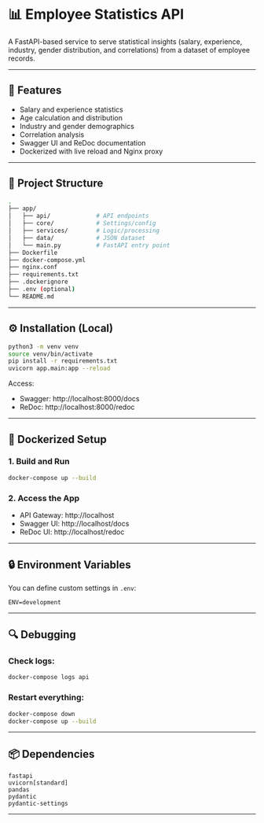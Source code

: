 # 📊 Employee Statistics API

A FastAPI-based service to serve statistical insights (salary, experience, industry, gender distribution, and correlations) from a dataset of employee records.

---

## 🚀 Features
- Salary and experience statistics
- Age calculation and distribution
- Industry and gender demographics
- Correlation analysis
- Swagger UI and ReDoc documentation
- Dockerized with live reload and Nginx proxy

---

## 📁 Project Structure
```bash
.
├── app/
│   ├── api/             # API endpoints
│   ├── core/            # Settings/config
│   ├── services/        # Logic/processing
│   ├── data/            # JSON dataset
│   └── main.py          # FastAPI entry point
├── Dockerfile
├── docker-compose.yml
├── nginx.conf
├── requirements.txt
├── .dockerignore
├── .env (optional)
└── README.md
```

---

## ⚙️ Installation (Local)
```bash
python3 -m venv venv
source venv/bin/activate
pip install -r requirements.txt
uvicorn app.main:app --reload
```
Access:
- Swagger: http://localhost:8000/docs
- ReDoc: http://localhost:8000/redoc

---

## 🐳 Dockerized Setup
### 1. Build and Run
```bash
docker-compose up --build
```

### 2. Access the App
- API Gateway: http://localhost
- Swagger UI: http://localhost/docs
- ReDoc UI: http://localhost/redoc

---

## 🔒 Environment Variables
You can define custom settings in `.env`:
```env
ENV=development
```

---

## 🔍 Debugging
### Check logs:
```bash
docker-compose logs api
```

### Restart everything:
```bash
docker-compose down
docker-compose up --build
```

---

## 📦 Dependencies
```
fastapi
uvicorn[standard]
pandas
pydantic
pydantic-settings
```

---
